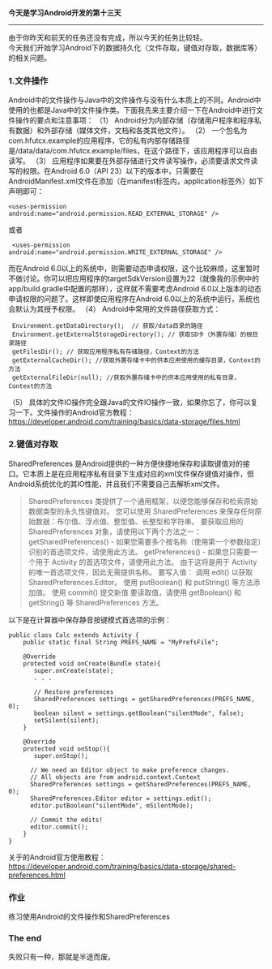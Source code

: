 **今天是学习Android开发的第十三天**
_________________________________________________

由于你昨天和前天的任务还没有完成，所以今天的任务比较轻。        
今天我们开始学习Android下的数据持久化（文件存取，键值对存取，数据库等）的相关问题。

### 1.文件操作
Android中的文件操作与Java中的文件操作与没有什么本质上的不同。Android中使用的也都是Java中的文件操作类。下面我先来主要介绍一下在Android中进行文件操作的要点和注意事项：
（1） Android分为内部存储（存储用户程序和程序私有数据）和外部存储（媒体文件，文档和各类其他文件）。
（2） 一个包名为com.hfutcx.example的应用程序，它的私有内部存储路径是/data/data/com.hfutcx.example/files，在这个路径下，该应用程序可以自由读写。
（3） 应用程序如果要在外部存储进行文件读写操作，必须要请求文件读写的权限。在Android 6.0（API 23）以下的版本中，只需要在AndroidManifest.xml文件在添加（在manifest标签内，application标签外）如下声明即可：

```
<uses-permission android:name="android.permission.READ_EXTERNAL_STORAGE" />
```
或者

```
 <uses-permission android:name="android.permission.WRITE_EXTERNAL_STORAGE" />
```

 而在Android 6.0以上的系统中，则需要动态申请权限，这个比较麻烦，这里暂时不做讨论。你可以把应用程序的targetSdkVersion设置为22（就像我的示例中的app/build.gradle中配置的那样），这样就不需要考虑Android 6.0以上版本的动态申请权限的问题了。这样即使应用程序在Android 6.0以上的系统中运行，系统也会默认为其授予权限。
（4） Android中常用的文件路径获取方式：

```
 Environment.getDataDirectory();  // 获取/data目录的路径
 Environment.getExternalStorageDirectory(); // 获取SD卡（外置存储）的根目录路径
 getFilesDir(); // 获取应用程序私有存储路径，Context的方法
 getExternalCacheDir(); //获取外置存储卡中的供本应用使用的缓存目录，Context的方法
 getExternalFileDir(null); //获取外置存储卡中的供本应用使用的私有目录，Context的方法
```
（5） 具体的文件IO操作完全跟Java的文件IO操作一致，如果你忘了，你可以复习一下。文件操作的Android官方教程：
https://developer.android.com/training/basics/data-storage/files.html



 ### 2.键值对存取
 SharedPreferences 是Android提供的一种方便快捷地保存和读取键值对的接口。它本质上是在应用程序私有目录下生成对应的xml文件保存键值对操作，但Android系统优化的其IO性能，并且我们不需要自己去解析xml文件。

>  SharedPreferences 类提供了一个通用框架，以便您能够保存和检索原始数据类型的永久性键值对。 您可以使用
> SharedPreferences 来保存任何原始数据：布尔值、浮点值、整型值、长整型和字符串。
> 要获取应用的 SharedPreferences 对象，请使用以下两个方法之一：
> getSharedPreferences() - 如果您需要多个按名称（使用第一个参数指定）识别的首选项文件，请使用此方法。
> getPreferences() - 如果您只需要一个用于 Activity 的首选项文件，请使用此方法。 由于这将是用于 Activity
> 的唯一首选项文件，因此无需提供名称。
> 要写入值：
> 调用 edit() 以获取 SharedPreferences.Editor。 使用 putBoolean() 和 putString()
> 等方法添加值。 使用 commit() 提交新值 要读取值，请使用 getBoolean() 和 getString() 等
> SharedPreferences 方法。

以下是在计算器中保存静音按键模式首选项的示例：

```
public class Calc extends Activity {
    public static final String PREFS_NAME = "MyPrefsFile";

    @Override
    protected void onCreate(Bundle state){
       super.onCreate(state);
       . . .

       // Restore preferences
       SharedPreferences settings = getSharedPreferences(PREFS_NAME, 0);
       boolean silent = settings.getBoolean("silentMode", false);
       setSilent(silent);
    }

    @Override
    protected void onStop(){
       super.onStop();

      // We need an Editor object to make preference changes.
      // All objects are from android.context.Context
      SharedPreferences settings = getSharedPreferences(PREFS_NAME, 0);
      SharedPreferences.Editor editor = settings.edit();
      editor.putBoolean("silentMode", mSilentMode);

      // Commit the edits!
      editor.commit();
    }
}
```


 关于的Android官方使用教程：
 https://developer.android.com/training/basics/data-storage/shared-preferences.html


###  作业
 练习使用Android的文件操作和SharedPreferences

### The end
失败只有一种，那就是半途而废。
